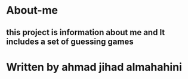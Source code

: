 # About-me
## this project is information about me and It includes a set of guessing games
# Written by ahmad jihad almahahini
